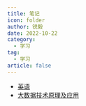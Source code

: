 ```yaml
---
title: 笔记
icon: folder
author: 锐毅
date: 2022-10-22
category:
  - 学习
tag:
  - 学习
article: false
---
```



- [英语](英语/)
- [大数据技术原理及应用](大数据技术原理与应用/)
